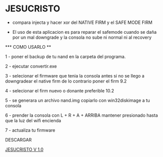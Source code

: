 # JESUCRISTO


* compara injecta y hacer xor del NATIVE FIRM y el SAFE MODE FIRM

* El uso de esta aplicacion es para reparar el safemode cuando se daña por un mal downgrade y la consola no sube ni normal ni al recovery


*** COMO USARLO **

1 - poner el backup de tu nand en la carpeta del programa.

2 - ejecutar convertir.exe

3 - selecionar el firmware que tenia la consola antes si no se llego a downgradear el native firm de lo contrario poner el firm 9.2

4 - selecionar el firm nuevo o donante preferible 10.2

5 - se generara un archivo nand.img copiarlo con win32diskimage a tu consola

6 - prender la consola con L + R + A + ARRIBA mantener presionado hasta que la luz del wifi encienda

7 - actualiza tu firmware

DESCARGAR 

<a href="https://github.com/tetrastrider/brick-recovery/archive/master.zip">JESUCRISTO V 1.0</a>
